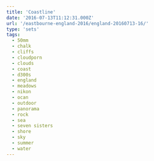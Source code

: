 ```yaml
---
title: 'Coastline'
date: '2016-07-13T11:12:31.000Z'
url: '/eastbourne-england-2016/england-20160713-16/'
type: 'sets'
tags:
  - 50mm
  - chalk
  - cliffs
  - cloudporn
  - clouds
  - coast
  - d300s
  - england
  - meadows
  - nikon
  - ocan
  - outdoor
  - panorama
  - rock
  - sea
  - seven sisters
  - shore
  - sky
  - summer
  - water
---
```

